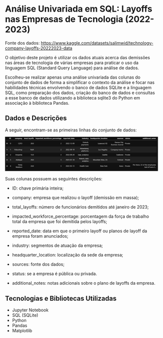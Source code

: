 # Análise Univariada em SQL: Layoffs nas Empresas de Tecnologia (2022-2023)
 
Fonte dos dados: https://www.kaggle.com/datasets/salimwid/technology-company-layoffs-20222023-data

O objetivo deste projeto é utilizar os dados atuais acerca das demissões nas áreas de tecnologia de 
várias empresas para praticar o uso da linguagem SQL (Standard Query Language) para análise de dados.

Escolheu-se realizar apenas uma análise univariada das colunas do conjunto de dados de forma a simplificar
o contexto da análise e focar nas habilidades técnicas envolvendo o banco de dados SQLite e a linguagem SQL, como
preparação dos dados, criação do banco de dados e consultas a esse banco de dados utilizando a biblioteca
sqlite3 do Python em associação à biblioteca Pandas.

## Dados e Descrições

A seguir, encontram-se as primeiras linhas do conjunto de dados:

<p align="center">
    <img width="1000" src="https://github.com/Samirnunes/eda_sql_univariate_tech_layoffs/blob/main/images/visao_geral_dataframe.PNG" alt="Material Bread logo">
<p>

Suas colunas possuem as seguintes descrições:

- ID: chave primária inteira;

- company: empresa que realizou o layoff (demissão em massa);

- total_layoffs: número de funcionários demitidos até janeiro de 2023;

- impacted_workforce_percentage: porcentagem da força de trabalho total da empresa que foi demitida pelos layoffs;

- reported_date: data em que o primeiro layoff ou planos de layoff da empresa foram anunciados;

- industry: segmentos de atuação da empresa;

- headquarter_location: localização da sede da empresa;

- sources: fonte dos dados;

- status: se a empresa é pública ou privada.

- additional_notes: notas adicionais sobre o plano de layoffs da empresa.

## Tecnologias e Bibliotecas Utilizadas

- Jupyter Notebook
- SQL (SQLite)
- Python
- Pandas
- Matplotlib
